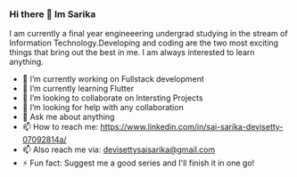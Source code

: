 ### Hi there 👋 Im Sarika
I am currently a final year engineeering undergrad studying in the stream of Information Technology.Developing and coding are the two most exciting things that bring out the best in me. I am always interested to learn anything.


- 🔭 I’m currently working on Fullstack development
- 🌱 I’m currently learning Flutter
- 👯 I’m looking to collaborate on Intersting Projects
- 🤔 I’m looking for help with any collaboration
- 💬 Ask me about anything
- 📫 How to reach me: https://www.linkedin.com/in/sai-sarika-devisetty-07092814a/
- 📫 Also reach me via: devisettysaisarika@gmail.com
- ⚡ Fun fact: Suggest me a good series and I'll finish it in one go!

